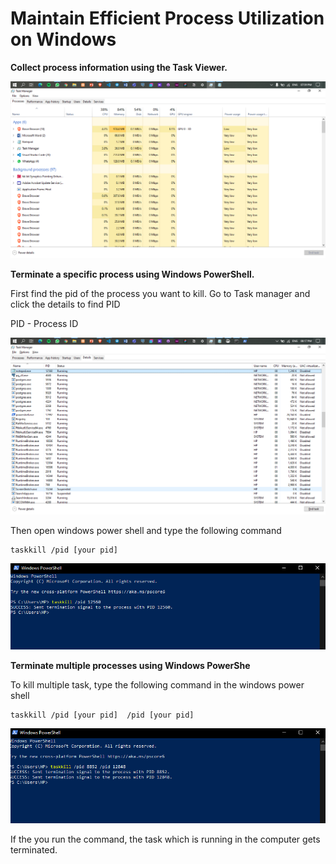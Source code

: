 # Maintain Efficient Process Utilization on Windows

**Collect process information using the Task Viewer.**

![Task viewer](Taskview.png)

**Terminate a specific process using Windows PowerShell.**

First find the pid of the process you want to kill. Go to Task manager and click the details to find PID

PID - Process ID

![pid](pid.png)

Then open windows power shell and type the following command

```windows power shell command 
taskkill /pid [your pid]
```
![pid](Taskkill.png)

**Terminate multiple processes using Windows PowerShe**

To kill multiple task, type the following command in the windows power shell


```windows power shell command 
taskkill /pid [your pid]  /pid [your pid]
```
![pid](multiplekill.png)

If the you run the command, the task which is running in the computer gets terminated.